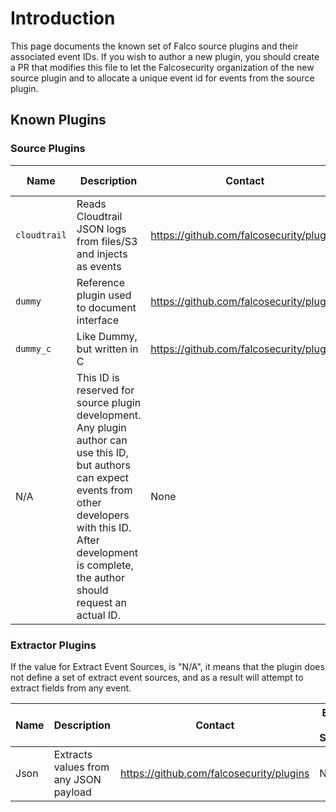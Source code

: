 # Introduction

This page documents the known set of Falco source plugins and their associated event IDs. If you wish to author a new plugin, you should create a PR that modifies this file to let the Falcosecurity organization of the new source plugin and to allocate a unique event id for events from the source plugin.

## Known Plugins

### Source Plugins

| Name | Description | Contact | Event ID | Event Source
| ---- | --- | --- | --- | ---
| `cloudtrail` | Reads Cloudtrail JSON logs from files/S3 and injects as events | https://github.com/falcosecurity/plugins | 2 | `cloudtrail`
| `dummy` | Reference plugin used to document interface | https://github.com/falcosecurity/plugins | 3 | `dummy`
| `dummy_c` | Like Dummy, but written in C | https://github.com/falcosecurity/plugins | 4 | `dummy`
| N/A | This ID is reserved for source plugin development. Any plugin author can use this ID, but authors can expect events from other developers with this ID. After development is complete, the author should request an actual ID. | None | 999 | `test`

### Extractor Plugins

If the value for Extract Event Sources, is "N/A", it means that the plugin does not define a set of extract event sources, and as a result will attempt to extract fields from any event.

| Name | Description | Contact | Extract Event Sources
| ---- | --- | --- | ---
| Json | Extracts values from any JSON payload | https://github.com/falcosecurity/plugins | N/A

